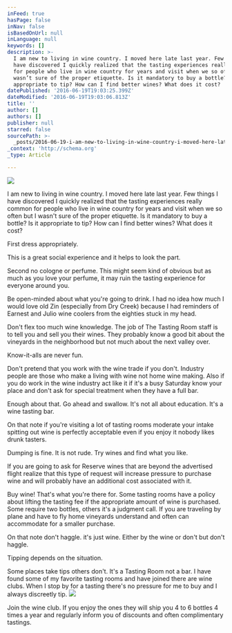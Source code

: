```yaml
---
inFeed: true
hasPage: false
inNav: false
isBasedOnUrl: null
inLanguage: null
keywords: []
description: >-
  I am new to living in wine country. I moved here late last year. Few things I
  have discovered I quickly realized that the tasting experiences really common
  for people who live in wine country for years and visit when we so often but I
  wasn’t sure of the proper etiquette. Is it mandatory to buy a bottle? Is it
  appropriate to tip? How can I find better wines? What does it cost?
datePublished: '2016-06-19T19:03:25.399Z'
dateModified: '2016-06-19T19:03:06.813Z'
title: ''
author: []
authors: []
publisher: null
starred: false
sourcePath: >-
  _posts/2016-06-19-i-am-new-to-living-in-wine-country-i-moved-here-late-last-y.md
_context: 'http://schema.org'
_type: Article

---
```

![](https://the-grid-user-content.s3-us-west-2.amazonaws.com/b0d5672b-623b-485b-9107-66b244a3a073.jpg)

I am new to living in wine country. I moved here late last year. Few things I have discovered I quickly realized that the tasting experiences really common for people who live in wine country for years and visit when we so often but I wasn't sure of the proper etiquette. Is it mandatory to buy a bottle? Is it appropriate to tip? How can I find better wines? What does it cost?

First dress appropriately.

This is a great social experience and it helps to look the part.

Second no cologne or perfume. This might seem kind of obvious but as much as you love your perfume, it may ruin the tasting experience for everyone around you.

Be open-minded about what you're going to drink. I had no idea how much I would love old Zin (especially from Dry Creek) because I had reminders of Earnest and Julio wine coolers from the eighties stuck in my head.

Don't flex too much wine knowledge. The job of The Tasting Room staff is to tell you and sell you their wines. They probably know a good bit about the vineyards in the neighborhood but not much about the next valley over.

Know-it-alls are never fun.

Don't pretend that you work with the wine trade if you don't. Industry people are those who make a living with wine not home wine making. Also if you do work in the wine industry act like it if it's a busy Saturday know your place and don't ask for special treatment when they have a full bar.

Enough about that. Go ahead and swallow. It's not all about education. It's a wine tasting bar.

On that note if you're visiting a lot of tasting rooms moderate your intake spitting out wine is perfectly acceptable even if you enjoy it nobody likes drunk tasters.

Dumping is fine. It is not rude. Try wines and find what you like.

If you are going to ask for Reserve wines that are beyond the advertised flight realize that this type of request will increase pressure to purchase wine and will probably have an additional cost associated with it.

Buy wine! That's what you're there for. Some tasting rooms have a policy about lifting the tasting fee if the appropriate amount of wine is purchased. Some require two bottles, others it's a judgment call. If you are traveling by plane and have to fly home vineyards understand and often can accommodate for a smaller purchase.

On that note don't haggle. it's just wine. Either by the wine or don't but don't haggle.

Tipping depends on the situation.

Some places take tips others don't. It's a Tasting Room not a bar. I have found some of my favorite tasting rooms and have joined there are wine clubs. When I stop by for a tasting there's no pressure for me to buy and I always discreetly tip.
![](https://the-grid-user-content.s3-us-west-2.amazonaws.com/b40d1811-3b18-4dc2-906a-f17a25e1f415.jpg)

Join the wine club. If you enjoy the ones they will ship you 4 to 6 bottles 4 times a year and regularly inform you of discounts and often complimentary tastings.
